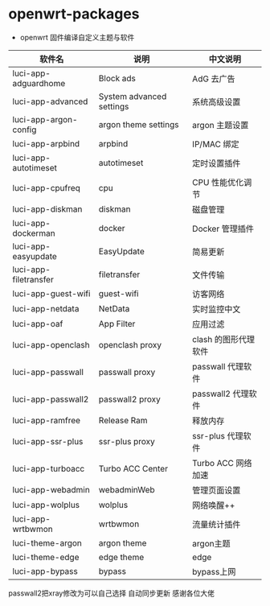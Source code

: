 # openwrt-packages

- openwrt 固件编译自定义主题与软件

| 软件名                | 说明                     | 中文说明             |
| --------------------- | ------------------------ | -------------------- |
| luci-app-adguardhome  | Block ads                | AdG 去广告           |
| luci-app-advanced     | System advanced settings | 系统高级设置         |
| luci-app-argon-config | argon theme settings     | argon 主题设置       |
| luci-app-arpbind      | arpbind                  | IP/MAC 绑定          |
| luci-app-autotimeset  | autotimeset              | 定时设置插件         |
| luci-app-cpufreq      | cpu                      | CPU 性能优化调节     |
| luci-app-diskman      | diskman                  | 磁盘管理             |
| luci-app-dockerman    | docker                   | Docker 管理插件      |
| luci-app-easyupdate   | EasyUpdate               | 简易更新             |
| luci-app-filetransfer | filetransfer             | 文件传输             |
| luci-app-guest-wifi   | guest-wifi               | 访客网络             |
| luci-app-netdata      | NetData                  | 实时监控中文         |
| luci-app-oaf          | App Filter               | 应用过滤             |
| luci-app-openclash    | openclash proxy          | clash 的图形代理软件 |
| luci-app-passwall     | passwall proxy           | passwall 代理软件    |
| luci-app-passwall2    | passwall2 proxy          | passwall2 代理软件  |
| luci-app-ramfree      | Release Ram              | 释放内存             |
| luci-app-ssr-plus     | ssr-plus proxy           | ssr-plus 代理软件    |
| luci-app-turboacc     | Turbo ACC Center         | Turbo ACC 网络加速   |
| luci-app-webadmin     | webadminWeb              |管理页面设置          |
| luci-app-wolplus      | wolplus                  | 网络唤醒++           |
| luci-app-wrtbwmon     | wrtbwmon                 | 流量统计插件         |
| luci-theme-argon      | argon theme              | argon主题     |
| luci-theme-edge       |edge theme    | edge|
|luci-app-bypass|bypass|bypass上网|

passwall2把xray修改为可以自己选择
自动同步更新
感谢各位大佬

